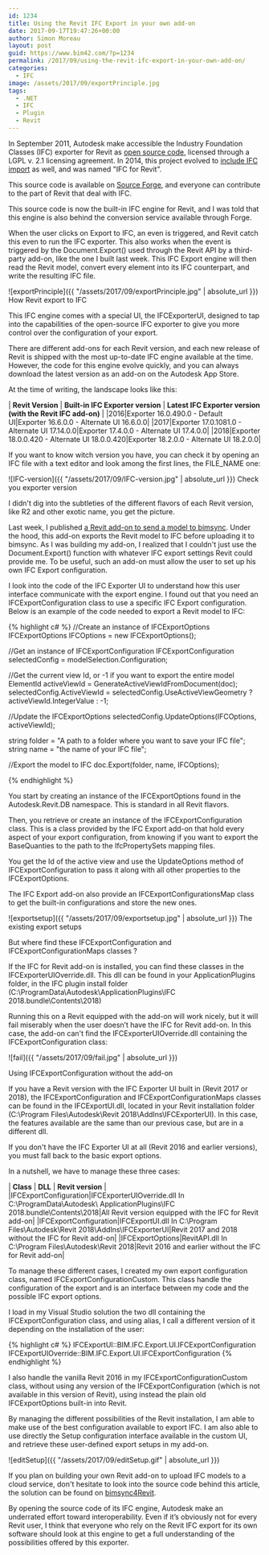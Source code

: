 ```yaml
---
id: 1234
title: Using the Revit IFC Export in your own add-on
date: 2017-09-17T19:47:26+00:00
author: Simon Moreau
layout: post
guid: https://www.bim42.com/?p=1234
permalink: /2017/09/using-the-revit-ifc-export-in-your-own-add-on/
categories:
  - IFC
image: /assets/2017/09/exportPrinciple.jpg
tags:
  - .NET
  - IFC
  - Plugin
  - Revit
---
```

In September 2011, Autodesk make accessible the Industry Foundation Classes (IFC) exporter for Revit as [open source code](http://thebuildingcoder.typepad.com/blog/2011/09/revit-ifc-exporter-released-as-open-source.html), licensed through a LGPL v. 2.1 licensing agreement. In 2014, this project evolved to [include IFC import](http://thebuildingcoder.typepad.com/blog/2014/05/ifc-exporter-open-source-wiki.html) as well, and was named "IFC for Revit".

This source code is available on [Source Forge](https://sourceforge.net/projects/ifcexporter/), and everyone can contribute to the part of Revit that deal with IFC.

This source code is now the built-in IFC engine for Revit, and I was told that this engine is also behind the conversion service available through Forge.

When the user clicks on Export to IFC, an even is triggered, and Revit catch this even to run the IFC exporter. This also works when the event is triggered by the Document.Export() used through the Revit API by a third-party add-on, like the one I built last week. This IFC Export engine will then read the Revit model, convert every element into its IFC counterpart, and write the resulting IFC file.

![exportPrinciple]({{ "/assets/2017/09/exportPrinciple.jpg" | absolute_url }})
How Revit export to IFC

This IFC engine comes with a special UI, the IFCExporterUI, designed to tap into the capabilities of the open-source IFC exporter to give you more control over the configuration of your export.

There are different add-ons for each Revit version, and each new release of Revit is shipped with the most up-to-date IFC engine available at the time. However, the code for this engine evolve quickly, and you can always download the latest version as an add-on on the Autodesk App Store.

At the time of writing, the landscape looks like this:

| **Revit Version** | **Built-in IFC Exporter version** | **Latest IFC Exporter version (with the Revit IFC add-on)** |
|2016|Exporter 16.0.490.0 - Default UI|Exporter 16.6.0.0 - Alternate UI 16.6.0.0|
|2017|Exporter 17.0.1081.0 - Alternate UI 17.14.0.0|Exporter 17.4.0.0 - Alternate UI 17.4.0.0|
|2018|Exporter 18.0.0.420 - Alternate UI 18.0.0.420|Exporter 18.2.0.0 - Alternate UI 18.2.0.0|

If you want to know witch version you have, you can check it by opening an IFC file with a text editor and look among the first lines, the FILE_NAME one:

![IFC-version]({{ "/assets/2017/09/IFC-version.jpg" | absolute_url }})
Check you exporter version

I didn't dig into the subtleties of the different flavors of each Revit version, like R2 and other exotic name, you get the picture.

Last week, I published [a Revit add-on to send a model to bimsync](https://bim42.com/2017/09/revit-and-bimsync-just-got-a-room-together/). Under the hood, this add-on exports the Revit model to IFC before uploading it to bimsync. As I was building my add-on, I realized that I couldn't just use the Document.Export() function with whatever IFC export settings Revit could provide me. To be useful, such an add-on must allow the user to set up his own IFC Export configuration.

I look into the code of the IFC Exporter UI to understand how this user interface communicate with the export engine. I found out that you need an IFCExportConfiguration class to use a specific IFC Export configuration. Below is an example of the code needed to export a Revit model to IFC:

{% highlight c# %}
//Create an instance of IFCExportOptions
IFCExportOptions IFCOptions = new IFCExportOptions();

//Get an instance of IFCExportConfiguration
IFCExportConfiguration selectedConfig = modelSelection.Configuration;

//Get the current view Id, or -1 if you want to export the entire model
ElementId activeViewId = GenerateActiveViewIdFromDocument(doc);
selectedConfig.ActiveViewId =
        selectedConfig.UseActiveViewGeometry ? activeViewId.IntegerValue : -1;

//Update the IFCExportOptions
selectedConfig.UpdateOptions(IFCOptions, activeViewId);

string folder = "A path to a folder where you want to save your IFC file";
string name = "the name of your IFC file";

//Export the model to IFC
doc.Export(folder, name, IFCOptions);

{% endhighlight %}

You start by creating an instance of the IFCExportOptions found in the Autodesk.Revit.DB namespace. This is standard in all Revit flavors.

Then, you retrieve or create an instance of the IFCExportConfiguration class. This is a class provided by the IFC Export add-on that hold every aspect of your export configuration, from knowing if you want to export the BaseQuanties to the path to the IfcPropertySets mapping files.

You get the Id of the active view and use the UpdateOptions method of IFCExportConfiguration to pass it along with all other properties to the IFCExportOptions.

The IFC Export add-on also provide an IFCExportConfigurationsMap class to get the built-in configurations and store the new ones.

![exportsetup]({{ "/assets/2017/09/exportsetup.jpg" | absolute_url }})
The existing export setups

But where find these IFCExportConfiguration and IFCExportConfigurationMaps classes ?

If the IFC for Revit add-on is installed, you can find these classes in the IFCExporterUIOverride.dll. This dll can be found in your ApplicationPlugins folder, in the IFC plugin install folder (C:\ProgramData\Autodesk\ApplicationPlugins\IFC 2018.bundle\Contents\2018)

Running this on a Revit equipped with the add-on will work nicely, but it will fail miserably when the user doesn’t have the IFC for Revit add-on. In this case, the add-on can't find the IFCExporterUIOverride.dll containing the IFCExportConfiguration class:

![fail]({{ "/assets/2017/09/fail.jpg" | absolute_url }})

Using IFCExportConfiguration without the add-on

If you have a Revit version with the IFC Exporter UI built in (Revit 2017 or 2018), the IFCExportConfiguration and IFCExportConfigurationMaps classes can be found in the IFCExportUI.dll, located in your Revit installation folder (C:\Program Files\Autodesk\Revit 2018\AddIns\IFCExporterUI). In this case, the features available are the same than our previous case, but are in a different dll.

If you don't have the IFC Exporter UI at all (Revit 2016 and earlier versions), you must fall back to the basic export options.

In a nutshell, we have to manage these three cases:

| **Class** | **DLL** | **Revit version** |
|IFCExportConfiguration|IFCExporterUIOverride.dll In C:\ProgramData\Autodesk\ ApplicationPlugins\IFC 2018.bundle\Contents\2018|All Revit version equipped with the IFC for Revit add-on|
|IFCExportConfiguration|IFCExportUI.dll In C:\Program Files\Autodesk\Revit 2018\AddIns\IFCExporterUI|Revit 2017 and 2018 without the IFC for Revit add-on|
|IFCExportOptions|RevitAPI.dll In C:\Program Files\Autodesk\Revit 2018|Revit 2016 and earlier without the IFC for Revit add-on|

To manage these different cases, I created my own export configuration class, named IFCExportConfigurationCustom. This class handle the configuration of the export and is an interface between my code and the possible IFC export options.

I load in my Visual Studio solution the two dll containing the IFCExportConfiguration class, and using alias, I call a different version of it depending on the installation of the user:

{% highlight c# %}
IFCExportUI::BIM.IFC.Export.UI.IFCExportConfiguration
IFCExportUIOverride::BIM.IFC.Export.UI.IFCExportConfiguration
{% endhighlight %}

I also handle the vanilla Revit 2016 in my IFCExportConfigurationCustom class, without using any version of the IFCExportConfiguration (which is not available in this version of Revit), using instead the plain old IFCExportOptions built-in into Revit.

By managing the different possibilities of the Revit installation, I am able to make use of the best configuration available to export IFC. I am also able to use directly the Setup configuration interface available in the custom UI, and retrieve these user-defined export setups in my add-on.

![editSetup]({{ "/assets/2017/09/editSetup.gif" | absolute_url }})

If you plan on building your own Revit add-on to upload IFC models to a cloud service, don't hesitate to look into the source code behind this article, the solution can be found on [bimsync4Revit](https://github.com/simonmoreau/bimsync4Revit).

By opening the source code of its IFC engine, Autodesk make an underrated effort toward interoperability. Even if it’s obviously not for every Revit user, I think that everyone who rely on the Revit IFC export for its own software should look at this engine to get a full understanding of the possibilities offered by this exporter.